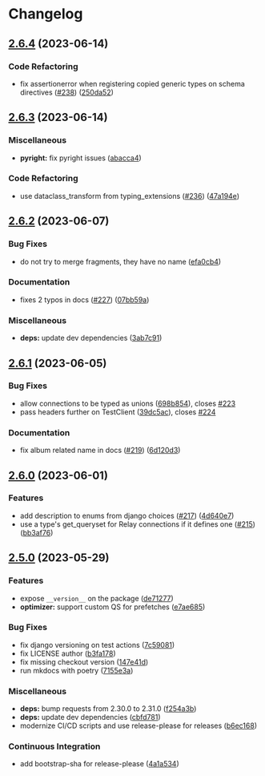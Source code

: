 # Changelog

## [2.6.4](https://github.com/blb-ventures/strawberry-django-plus/compare/v2.6.3...v2.6.4) (2023-06-14)


### Code Refactoring

* fix assertionerror when registering copied generic types on schema directives ([#238](https://github.com/blb-ventures/strawberry-django-plus/issues/238)) ([250da52](https://github.com/blb-ventures/strawberry-django-plus/commit/250da52c48ea17daa756bd12b3babd1b2e050628))

## [2.6.3](https://github.com/blb-ventures/strawberry-django-plus/compare/v2.6.2...v2.6.3) (2023-06-14)


### Miscellaneous

* **pyright:** fix pyright issues ([abacca4](https://github.com/blb-ventures/strawberry-django-plus/commit/abacca48ae17ec33a86dcc948e8d2d4ed62e0fe0))


### Code Refactoring

* use dataclass_transform from typing_extensions ([#236](https://github.com/blb-ventures/strawberry-django-plus/issues/236)) ([47a194e](https://github.com/blb-ventures/strawberry-django-plus/commit/47a194e07a9aa14dad05dcab42557a92c0a860d2))

## [2.6.2](https://github.com/blb-ventures/strawberry-django-plus/compare/v2.6.1...v2.6.2) (2023-06-07)


### Bug Fixes

* do not try to merge fragments, they have no name ([efa0cb4](https://github.com/blb-ventures/strawberry-django-plus/commit/efa0cb4c4cacc24b4cd4091cb5b1cce203bc7a78))


### Documentation

* fixes 2 typos in docs ([#227](https://github.com/blb-ventures/strawberry-django-plus/issues/227)) ([07bb59a](https://github.com/blb-ventures/strawberry-django-plus/commit/07bb59a48586e5737fc7b725e414c7461bdaaebb))


### Miscellaneous

* **deps:** update dev dependencies ([3ab7c91](https://github.com/blb-ventures/strawberry-django-plus/commit/3ab7c91b2431515b00d025cc2d8cf57efd989884))

## [2.6.1](https://github.com/blb-ventures/strawberry-django-plus/compare/v2.6.0...v2.6.1) (2023-06-05)


### Bug Fixes

* allow connections to be typed as unions ([698b854](https://github.com/blb-ventures/strawberry-django-plus/commit/698b854b03ba58eaa3af84074ca6504732bf52d9)), closes [#223](https://github.com/blb-ventures/strawberry-django-plus/issues/223)
* pass headers further on TestClient ([39dc5ac](https://github.com/blb-ventures/strawberry-django-plus/commit/39dc5acb1c64c45bffc07653a0ce5e0ce3f45b13)), closes [#224](https://github.com/blb-ventures/strawberry-django-plus/issues/224)


### Documentation

* fix album related name in docs ([#219](https://github.com/blb-ventures/strawberry-django-plus/issues/219)) ([6d120d3](https://github.com/blb-ventures/strawberry-django-plus/commit/6d120d3eb445d16bd24663c05fdf7471d14e38e2))

## [2.6.0](https://github.com/blb-ventures/strawberry-django-plus/compare/v2.5.0...v2.6.0) (2023-06-01)


### Features

* add description to enums from django choices ([#217](https://github.com/blb-ventures/strawberry-django-plus/issues/217)) ([4d640e7](https://github.com/blb-ventures/strawberry-django-plus/commit/4d640e7d5cb05ed9bac79743e291121d2a9e56fa))
* use a type's get_queryset for Relay connections if it defines one ([#215](https://github.com/blb-ventures/strawberry-django-plus/issues/215)) ([bb3af76](https://github.com/blb-ventures/strawberry-django-plus/commit/bb3af7675a175fc3b85eedef54464198d38613da))

## [2.5.0](https://github.com/blb-ventures/strawberry-django-plus/compare/v2.4.2...v2.5.0) (2023-05-29)


### Features

* expose `__version__` on the package ([de71277](https://github.com/blb-ventures/strawberry-django-plus/commit/de71277624f6537e3ad0a1552f12718cadba2e4d))
* **optimizer:** support custom QS for prefetches ([e7ae685](https://github.com/blb-ventures/strawberry-django-plus/commit/e7ae6855a62f882ce979dcc8368701ebe88f9c80))


### Bug Fixes

* fix django versioning on test actions ([7c59081](https://github.com/blb-ventures/strawberry-django-plus/commit/7c59081c954ecdba72ae1d6b204d710282d8f3ff))
* fix LICENSE author ([b3fa178](https://github.com/blb-ventures/strawberry-django-plus/commit/b3fa178978dfad7004f50f73f59e761dfbf1c100))
* fix missing checkout version ([147e41d](https://github.com/blb-ventures/strawberry-django-plus/commit/147e41d7063fdda01913810f79c51edaada2e868))
* run mkdocs with poetry ([7155e3a](https://github.com/blb-ventures/strawberry-django-plus/commit/7155e3aaa646d13612fc3754c0c1ce5bd8813669))


### Miscellaneous

* **deps:** bump requests from 2.30.0 to 2.31.0 ([f254a3b](https://github.com/blb-ventures/strawberry-django-plus/commit/f254a3b567b8953c5ef9350d77f4fa58e6eefd8c))
* **deps:** update dev dependencies ([cbfd781](https://github.com/blb-ventures/strawberry-django-plus/commit/cbfd78168bfee0966f9e018700b12216be13518f))
* modernize CI/CD scripts and use release-please for releases ([b6ec168](https://github.com/blb-ventures/strawberry-django-plus/commit/b6ec16879078379a88f68a6ec8633cf02e78c296))


### Continuous Integration

* add bootstrap-sha for release-please ([4a1a534](https://github.com/blb-ventures/strawberry-django-plus/commit/4a1a534fa6dbe6a119b2d89c6728f7808c5f78fc))
